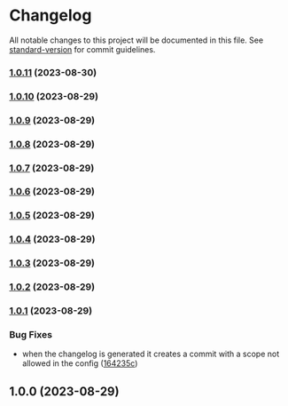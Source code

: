 # Changelog

All notable changes to this project will be documented in this file. See [standard-version](https://github.com/conventional-changelog/standard-version) for commit guidelines.

### [1.0.11](https://github.com/MagikbeeDev/commitlint-config-magikbee/compare/v1.0.10...v1.0.11) (2023-08-30)

### [1.0.10](https://github.com/MagikbeeDev/commitlint-config-magikbee/compare/v1.0.9...v1.0.10) (2023-08-29)

### [1.0.9](https://github.com/MagikbeeDev/commitlint-config-magikbee/compare/v1.0.8...v1.0.9) (2023-08-29)

### [1.0.8](https://github.com/MagikbeeDev/commitlint-config-magikbee/compare/v1.0.7...v1.0.8) (2023-08-29)

### [1.0.7](https://github.com/MagikbeeDev/commitlint-config-magikbee/compare/v1.0.6...v1.0.7) (2023-08-29)

### [1.0.6](https://github.com/MagikbeeDev/commitlint-config-magikbee/compare/v1.0.5...v1.0.6) (2023-08-29)

### [1.0.5](https://github.com/MagikbeeDev/commitlint-config-magikbee/compare/v1.0.4...v1.0.5) (2023-08-29)

### [1.0.4](https://github.com/MagikbeeDev/commitlint-config-magikbee/compare/v1.0.3...v1.0.4) (2023-08-29)

### [1.0.3](https://github.com/MagikbeeDev/commitlint-config-magikbee/compare/v1.0.2...v1.0.3) (2023-08-29)

### [1.0.2](https://github.com/MagikbeeDev/commitlint-config-magikbee/compare/v1.0.1...v1.0.2) (2023-08-29)

### [1.0.1](https://github.com/MagikbeeDev/commitlint-config-magikbee/compare/v1.0.0...v1.0.1) (2023-08-29)


### Bug Fixes

* when the changelog is generated it creates a commit with a scope not allowed in the config ([164235c](https://github.com/MagikbeeDev/commitlint-config-magikbee/commit/164235cd592ca3b3fba8c8f1125603b9dfde0388))

## 1.0.0 (2023-08-29)
